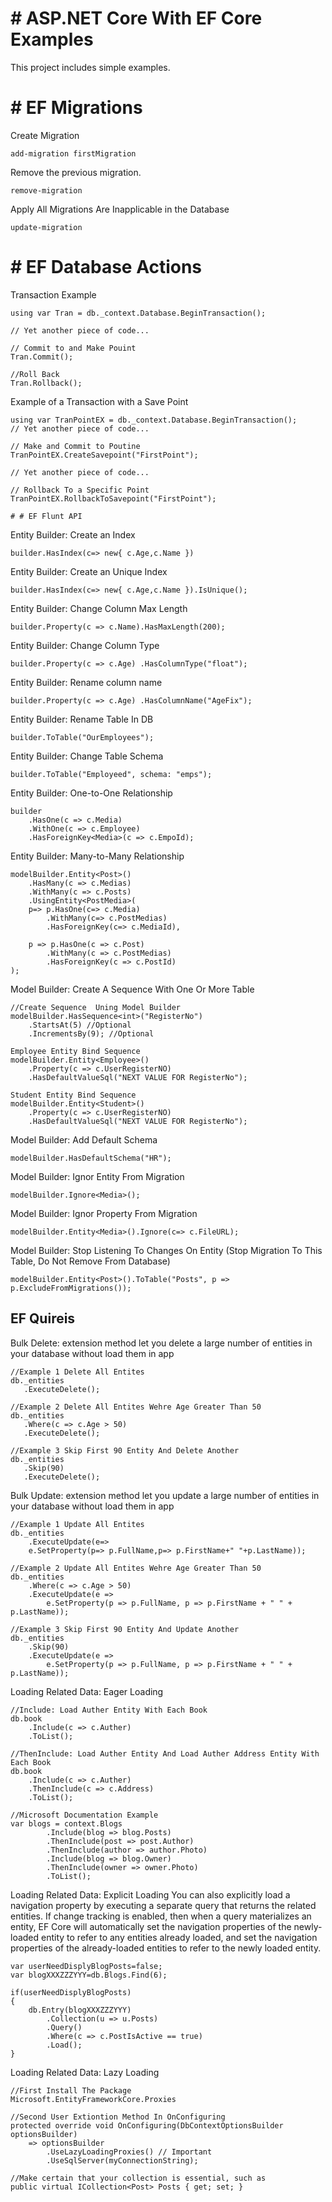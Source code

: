 
# # ASP.NET Core With EF Core Examples

This project includes simple examples.
# # EF Migrations
Create Migration 
```
add-migration firstMigration
```
Remove the previous migration.
```
remove-migration
```
Apply All Migrations Are Inapplicable in the Database
```
update-migration
```
# # EF Database Actions

Transaction Example
```
using var Tran = db._context.Database.BeginTransaction();
    
// Yet another piece of code...
   
// Commit to and Make Pouint
Tran.Commit();
   
//Roll Back 
Tran.Rollback();
```
Example of a Transaction with a Save Point
```
using var TranPointEX = db._context.Database.BeginTransaction();
// Yet another piece of code...
   
// Make and Commit to Poutine
TranPointEX.CreateSavepoint("FirstPoint");
   
// Yet another piece of code...
   
// Rollback To a Specific Point
TranPointEX.RollbackToSavepoint("FirstPoint");

# # EF Flunt API
```
Entity Builder: Create an Index
```
builder.HasIndex(c=> new{ c.Age,c.Name })
```

Entity Builder: Create an Unique Index  
```
builder.HasIndex(c=> new{ c.Age,c.Name }).IsUnique();
```

Entity Builder: Change Column Max Length 
```
builder.Property(c => c.Name).HasMaxLength(200);
```

Entity Builder: Change Column Type 
```
builder.Property(c => c.Age) .HasColumnType("float");
```

Entity Builder: Rename column name
```
builder.Property(c => c.Age) .HasColumnName("AgeFix");
```

Entity Builder: Rename Table In DB 
```
builder.ToTable("OurEmployees");
```

Entity Builder: Change Table Schema
```
builder.ToTable("Employeed", schema: "emps");
```

Entity Builder: One-to-One Relationship
```
builder
    .HasOne(c => c.Media)
    .WithOne(c => c.Employee)
    .HasForeignKey<Media>(c => c.EmpoId);
```

Entity Builder: Many-to-Many Relationship
```
modelBuilder.Entity<Post>()
    .HasMany(c => c.Medias)
    .WithMany(c => c.Posts)
    .UsingEntity<PostMedia>(
    p=> p.HasOne(c=> c.Media)
        .WithMany(c=> c.PostMedias)
        .HasForeignKey(c=> c.MediaId),

    p => p.HasOne(c => c.Post)
        .WithMany(c => c.PostMedias)
        .HasForeignKey(c => c.PostId)
);
```

Model Builder: Create A Sequence With One Or More Table
```
//Create Sequence  Uning Model Builder
modelBuilder.HasSequence<int>("RegisterNo")
    .StartsAt(5) //Optional
    .IncrementsBy(9); //Optional

Employee Entity Bind Sequence
modelBuilder.Entity<Employee>()
    .Property(c => c.UserRegisterNO)
    .HasDefaultValueSql("NEXT VALUE FOR RegisterNo");

Student Entity Bind Sequence
modelBuilder.Entity<Student>()
    .Property(c => c.UserRegisterNO)
    .HasDefaultValueSql("NEXT VALUE FOR RegisterNo");
```

Model Builder: Add Default Schema
```
modelBuilder.HasDefaultSchema("HR");
```

Model Builder: Ignor Entity From Migration 
```
modelBuilder.Ignore<Media>();
```

Model Builder: Ignor Property From Migration
```
modelBuilder.Entity<Media>().Ignore(c=> c.FileURL);
```

Model Builder: Stop Listening To Changes On Entity (Stop Migration To This Table, Do Not Remove From Database)
```
modelBuilder.Entity<Post>().ToTable("Posts", p => p.ExcludeFromMigrations());
```

## EF Quireis
Bulk Delete: extension method let you delete a large number of entities in your database without load them in app
 ```
//Example 1 Delete All Entites
db._entities
    .ExecuteDelete();

//Example 2 Delete All Entites Wehre Age Greater Than 50
db._entities
    .Where(c => c.Age > 50)
    .ExecuteDelete();

//Example 3 Skip First 90 Entity And Delete Another
db._entities
    .Skip(90)
    .ExecuteDelete();
 ```

Bulk Update: extension method let you update a large number of entities in your database without load them in app
```
//Example 1 Update All Entites
db._entities
    .ExecuteUpdate(e=> 
    e.SetProperty(p=> p.FullName,p=> p.FirstName+" "+p.LastName));

//Example 2 Update All Entites Wehre Age Greater Than 50
db._entities
    .Where(c => c.Age > 50)
    .ExecuteUpdate(e => 
        e.SetProperty(p => p.FullName, p => p.FirstName + " " + p.LastName));

//Example 3 Skip First 90 Entity And Update Another
db._entities
    .Skip(90)
    .ExecuteUpdate(e => 
        e.SetProperty(p => p.FullName, p => p.FirstName + " " + p.LastName));
```

Loading Related Data: Eager Loading
```
//Include: Load Auther Entity With Each Book
db.book
    .Include(c => c.Auther)
    .ToList();

//ThenInclude: Load Auther Entity And Load Auther Address Entity With Each Book
db.book
    .Include(c => c.Auther)
    .ThenInclude(c => c.Address)
    .ToList();

//Microsoft Documentation Example
var blogs = context.Blogs
        .Include(blog => blog.Posts)
        .ThenInclude(post => post.Author)
        .ThenInclude(author => author.Photo)
        .Include(blog => blog.Owner)
        .ThenInclude(owner => owner.Photo)
        .ToList();
```

Loading Related Data: Explicit Loading You can also explicitly load a navigation property by executing a separate query that returns the related entities. If change tracking is enabled, then when a query materializes an entity, EF Core will automatically set the navigation properties of the newly-loaded entity to refer to any entities already loaded, and set the navigation properties of the already-loaded entities to refer to the newly loaded entity.
```
var userNeedDisplyBlogPosts=false;
var blogXXXZZZYYY=db.Blogs.Find(6); 

if(userNeedDisplyBlogPosts)
{
    db.Entry(blogXXXZZZYYY)
        .Collection(u => u.Posts)
        .Query()
        .Where(c => c.PostIsActive == true)
        .Load();
}
```

Loading Related Data: Lazy Loading
```
//First Install The Package
Microsoft.EntityFrameworkCore.Proxies

//Second User Extiontion Method In OnConfiguring
protected override void OnConfiguring(DbContextOptionsBuilder optionsBuilder)
    => optionsBuilder
        .UseLazyLoadingProxies() // Important
        .UseSqlServer(myConnectionString);

//Make certain that your collection is essential, such as 
public virtual ICollection<Post> Posts { get; set; }
```
    
  
 
        

